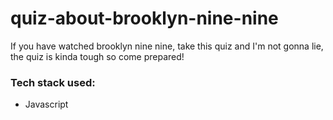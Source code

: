# quiz-about-brooklyn-nine-nine
If you have watched brooklyn nine nine, take this quiz and I'm not gonna lie, the quiz is kinda tough so come prepared!

### Tech stack used: 
* Javascript
